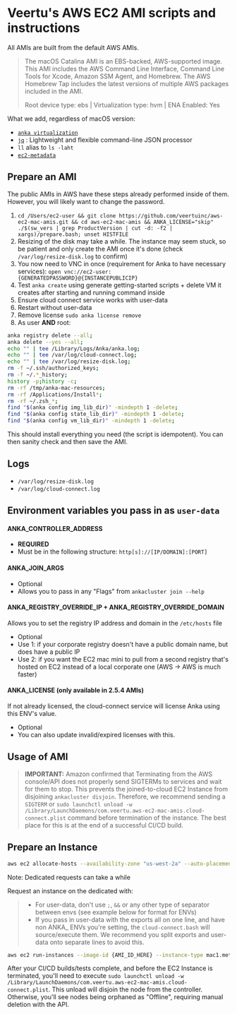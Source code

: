 # Veertu's AWS EC2 AMI scripts and instructions

All AMIs are built from the default AWS AMIs.
> The macOS Catalina AMI is an EBS-backed, AWS-supported image. This AMI includes the AWS Command Line Interface, Command Line Tools for Xcode, Amazon SSM Agent, and Homebrew. The AWS Homebrew Tap includes the latest versions of multiple AWS packages included in the AMI.
>
> Root device type: ebs | Virtualization type: hvm | ENA Enabled: Yes

What we add, regardless of macOS version:

- [`anka virtualization`](https://veertu.com/anka-build/)
- [`jq`](https://formulae.brew.sh/formula/jq) : Lightweight and flexible command-line JSON processor
- `ll` alias to `ls -laht`
- [`ec2-metadata`](https://aws.amazon.com/code/ec2-instance-metadata-query-tool/)

## Prepare an AMI

The public AMIs in AWS have these steps already performed inside of them. However, you will likely want to change the password.

1. `cd /Users/ec2-user && git clone https://github.com/veertuinc/aws-ec2-mac-amis.git && cd aws-ec2-mac-amis && ANKA_LICENSE="skip" ./$(sw_vers | grep ProductVersion | cut -d: -f2 | xargs)/prepare.bash; unset HISTFILE`
2. Resizing of the disk may take a while. The instance may seem stuck, so be patient and only create the AMI once it's done (check `/var/log/resize-disk.log` to confirm)
3. You now need to VNC in once (requirement for Anka to have necessary services): `open vnc://ec2-user:{GENERATEDPASSWORD}@{INSTANCEPUBLICIP}`
4. Test `anka create` using generate getting-started scripts + delete VM it creates after starting and running command inside
5. Ensure cloud connect service works with user-data
6. Restart without user-data
7. Remove license `sudo anka license remove`
8. As user **AND** root:

  ```bash
  anka registry delete --all;
  anka delete --yes --all;
  echo "" | tee /Library/Logs/Anka/anka.log; 
  echo "" | tee /var/log/cloud-connect.log;
  echo "" | tee /var/log/resize-disk.log; 
  rm -f ~/.ssh/authorized_keys; 
  rm -f ~/.*_history; 
  history -p;history -c;
  rm -rf /tmp/anka-mac-resources; 
  rm -rf /Applications/Install*;
  rm -rf ~/.zsh_*;
  find "$(anka config img_lib_dir)" -mindepth 1 -delete;
  find "$(anka config state_lib_dir)" -mindepth 1 -delete;
  find "$(anka config vm_lib_dir)" -mindepth 1 -delete;
  ```

This should install everything you need (the script is idempotent). You can then sanity check and then save the AMI.

## Logs

- `/var/log/resize-disk.log`
- `/var/log/cloud-connect.log`
## Environment variables you pass in as `user-data`

#### **ANKA_CONTROLLER_ADDRESS**
- **REQUIRED**
- Must be in the following structure: `http[s]://[IP/DOMAIN]:[PORT]`

#### **ANKA_JOIN_ARGS**
- Optional
- Allows you to pass in any "Flags" from `ankacluster join --help`

#### **ANKA_REGISTRY_OVERRIDE_IP** + **ANKA_REGISTRY_OVERRIDE_DOMAIN**
Allows you to set the registry IP address and domain in the `/etc/hosts` file
- Optional
- Use 1: if your corporate registry doesn't have a public domain name, but does have a public IP
- Use 2: if you want the EC2 mac mini to pull from a second registry that's hosted on EC2 instead of a local corporate one (AWS -> AWS is much faster)

#### **ANKA_LICENSE** (only available in 2.5.4 AMIs)
If not already licensed, the cloud-connect service will license Anka using this ENV's value.
- Optional
- You can also update invalid/expired licenses with this.

## Usage of AMI

> **IMPORTANT:** Amazon confirmed that Terminating from the AWS console/API does not properly send SIGTERMs to services and wait for them to stop. This prevents the joined-to-cloud EC2 Instance from disjoining `ankacluster disjoin`. Therefore, we recommend sending a `SIGTERM` or `sudo launchctl unload -w /Library/LaunchDaemons/com.veertu.aws-ec2-mac-amis.cloud-connect.plist` command before termination of the instance. The best place for this is at the end of a successful CI/CD build.

## Prepare an Instance

```bash
aws ec2 allocate-hosts --availability-zone "us-west-2a" --auto-placement "on" --host-recovery "off" --quantity 1 --instance-type "mac1.metal"
```

Note: Dedicated requests can take a while

Request an instance on the dedicated with:

> - For user-data, don't use `;`, `&&` or any other type of separator between envs (see example below for format for ENVs)
> - If you pass in user-data with the exports all on one line, and have non ANKA_ ENVs you're setting, the `cloud-connect.bash` will source/execute them. We recommend you split exports and user-data onto separate lines to avoid this.

```bash
aws ec2 run-instances --image-id {AMI_ID_HERE} --instance-type mac1.metal --placement "HostId={HOSTIDHERE}" --key-name aws-veertu --ebs-optimized --associate-public-ip-address --security-group-ids sg-0893eeb7c6cae6da4 --user-data "export ANKA_CONTROLLER_ADDRESS=\"http://{CONTROLLER/REGISTRYIP}:8090\" export ANKA_REGISTRY_OVERRIDE_IP=\"{CONTROLLER/REGISTRYIP}\" export ANKA_REGISTRY_OVERRIDE_DOMAIN=\"anka.registry\"" --count 1 --block-device-mappings '[{ "DeviceName": "/dev/sda1", "Ebs": { "VolumeSize": 500, "VolumeType": "gp3" }}]'
```

After your CI/CD builds/tests complete, and before the EC2 Instance is terminated, you'll need to execute `sudo launchctl unload -w  /Library/LaunchDaemons/com.veertu.aws-ec2-mac-amis.cloud-connect.plist`. This unload will disjoin the node from the controller. Otherwise, you'll see nodes being orphaned as "Offline", requiring manual deletion with the API.
